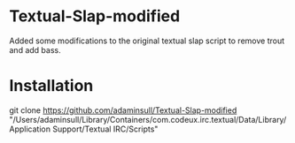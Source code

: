 Textual-Slap-modified
=====================

Added some modifications to the original textual slap script to remove trout and add bass. 

Installation
=====================

git clone https://github.com/adaminsull/Textual-Slap-modified "/Users/adaminsull/Library/Containers/com.codeux.irc.textual/Data/Library/Application Support/Textual IRC/Scripts"
